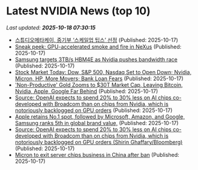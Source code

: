 # Latest NVIDIA News (top 10)
_Last updated: **2025-10-18 07:30:15**_

- [스튜디오메타케이, 중기부 ‘스케일업 팁스’ 선정](https://www.venturesquare.net/1009281) (Published: 2025-10-17)
- [Sneak peek: GPU-accelerated smoke and fire in NeXus](https://www.cgchannel.com/2025/10/insydium-previews-gpu-accelerated-smoke-and-fire-in-nexus/) (Published: 2025-10-17)
- [Samsung targets 3TB/s HBM4E as Nvidia pushes bandwidth race](https://www.digitimes.com/news/a20251015PD236/bandwidth-samsung-nvidia-hbm-hbm4.html) (Published: 2025-10-17)
- [Stock Market Today: Dow, S&P 500, Nasdaq Set to Open Down; Nvidia, Micron, HP, More Movers; Bank Loan Fears](https://biztoc.com/x/34f9558ce778ece1) (Published: 2025-10-17)
- ['Non-Productive' Gold Zooms to $30T Market Cap, Leaving Bitcoin, Nvidia, Apple, Google Far Behind](https://biztoc.com/x/3dfb158f3f8f94d1) (Published: 2025-10-17)
- [Source: OpenAI expects to spend 20% to 30% less on AI chips co-developed with Broadcom than on chips from Nvidia, which is notoriously backlogged on GPU orders](https://biztoc.com/x/da783830c4d99b7c) (Published: 2025-10-17)
- [Apple retains No.1 spot, followed by Microsoft, Amazon, and Google, Samsung ranks 5th in global brand value,](https://www.thehindubusinessline.com/info-tech/apple-retains-no1-spot-followed-by-microsoft-amazon-and-google-samsung-ranks-5th-in-global-brand-value/article70174454.ece) (Published: 2025-10-17)
- [Source: OpenAI expects to spend 20% to 30% less on AI chips co-developed with Broadcom than on chips from Nvidia, which is notoriously backlogged on GPU orders (Shirin Ghaffary/Bloomberg)](https://www.techmeme.com/251017/p9) (Published: 2025-10-17)
- [Micron to exit server chips business in China after ban](https://economictimes.indiatimes.com/news/international/business/micron-to-exit-server-chips-business-in-china-after-ban/articleshow/124621855.cms) (Published: 2025-10-17)
